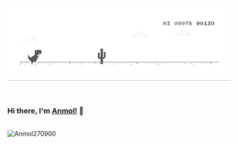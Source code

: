 ![image](https://github.com/Anmol270900/Anmol270900/blob/master/dino.gif)

<br/>

### Hi there, I'm [Anmol!](https://anmol270900.github.io/AnmolPortfolio/) 👋

<br/>

<img src="https://komarev.com/ghpvc/?username=Anmol270900&label=Profile%20views&color=0e75b6&style=flat" alt="Anmol270900" /> 


<!--
**Anmol270900/Anmol270900** is a ✨ _special_ ✨ repository because its `README.md` (this file) appears on your GitHub profile.

Here are some ideas to get you started:

- 🔭 I’m currently working on ...
- 🌱 I’m currently learning ...
- 👯 I’m looking to collaborate on ...
- 🤔 I’m looking for help with ...
- 💬 Ask me about ...
- 📫 How to reach me: ...
- 😄 Pronouns: ...
- ⚡ Fun fact: ...
-->
